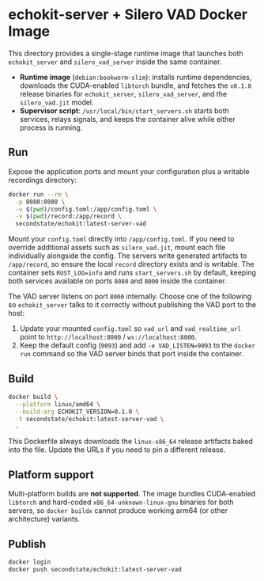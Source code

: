 # echokit-server + Silero VAD Docker Image

This directory provides a single-stage runtime image that launches both `echokit_server` and `silero_vad_server` inside the same container.

- **Runtime image** (`debian:bookworm-slim`): installs runtime dependencies, downloads the CUDA-enabled `libtorch` bundle, and fetches the `v0.1.0` release binaries for `echokit_server`, `silero_vad_server`, and the `silero_vad.jit` model.
- **Supervisor script**: `/usr/local/bin/start_servers.sh` starts both services, relays signals, and keeps the container alive while either process is running.

## Run

Expose the application ports and mount your configuration plus a writable recordings directory:

```sh
docker run --rm \
  -p 8080:8080 \
  -v $(pwd)/config.toml:/app/config.toml \
  -v $(pwd)/record:/app/record \
  secondstate/echokit:latest-server-vad
```

Mount your `config.toml` directly into `/app/config.toml`. If you need to override additional assets such as `silero_vad.jit`, mount each file individually alongside the config. The servers write generated artifacts to `/app/record`, so ensure the local `record` directory exists and is writable. The container sets `RUST_LOG=info` and runs `start_servers.sh` by default, keeping both services available on ports `8080` and `8000` inside the container.

The VAD server listens on port `8000` internally. Choose one of the following so `echokit_server` talks to it correctly without publishing the VAD port to the host:

1. Update your mounted `config.toml` so `vad_url` and `vad_realtime_url` point to `http://localhost:8000` / `ws://localhost:8000`.
2. Keep the default config (`9093`) and add `-e VAD_LISTEN=9093` to the `docker run` command so the VAD server binds that port inside the container.

## Build

```sh
docker build \
  --platform linux/amd64 \
  --build-arg ECHOKIT_VERSION=0.1.0 \
  -t secondstate/echokit:latest-server-vad \
  .
```

This Dockerfile always downloads the `linux-x86_64` release artifacts baked into the file. Update the URLs if you need to pin a different release.

## Platform support

Multi-platform builds are **not supported**. The image bundles CUDA-enabled `libtorch` and hard-coded `x86_64-unknown-linux-gnu` binaries for both servers, so `docker buildx` cannot produce working arm64 (or other architecture) variants.

## Publish

```sh
docker login
docker push secondstate/echokit:latest-server-vad
```

